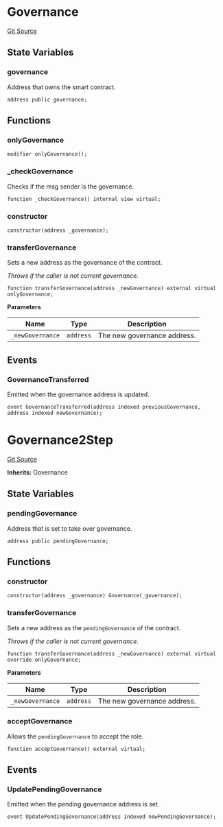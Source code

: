 # Governance
[Git Source](https://github.com/yearn/tokenized-strategy-periphery/blob/master/src/utils/Governance.sol)


## State Variables
### governance
Address that owns the smart contract.


```solidity
address public governance;
```


## Functions
### onlyGovernance


```solidity
modifier onlyGovernance();
```

### _checkGovernance

Checks if the msg sender is the governance.


```solidity
function _checkGovernance() internal view virtual;
```

### constructor


```solidity
constructor(address _governance);
```

### transferGovernance

Sets a new address as the governance of the contract.

*Throws if the caller is not current governance.*


```solidity
function transferGovernance(address _newGovernance) external virtual onlyGovernance;
```
**Parameters**

|Name|Type|Description|
|----|----|-----------|
|`_newGovernance`|`address`|The new governance address.|


## Events
### GovernanceTransferred
Emitted when the governance address is updated.


```solidity
event GovernanceTransferred(address indexed previousGovernance, address indexed newGovernance);
```

# Governance2Step
[Git Source](https://github.com/yearn/tokenized-strategy-periphery/blob/master/src/utils/Governance2Step.sol)

**Inherits:**
Governance


## State Variables
### pendingGovernance
Address that is set to take over governance.


```solidity
address public pendingGovernance;
```


## Functions
### constructor


```solidity
constructor(address _governance) Governance(_governance);
```

### transferGovernance

Sets a new address as the `pendingGovernance` of the contract.

*Throws if the caller is not current governance.*


```solidity
function transferGovernance(address _newGovernance) external virtual override onlyGovernance;
```
**Parameters**

|Name|Type|Description|
|----|----|-----------|
|`_newGovernance`|`address`|The new governance address.|


### acceptGovernance

Allows the `pendingGovernance` to accept the role.


```solidity
function acceptGovernance() external virtual;
```

## Events
### UpdatePendingGovernance
Emitted when the pending governance address is set.


```solidity
event UpdatePendingGovernance(address indexed newPendingGovernance);
```

